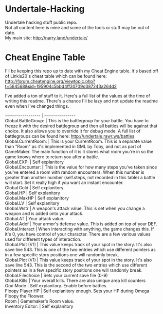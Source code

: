 # Undertale-Hacking  
Undertale hacking stuff public repo.  
Not all content here is mine and some of the tools or stuff may be out of date.	  
My main site: http://narry.land/undertale/  
  
  
# Cheat Engine Table  
I'll be keeping this repo up to date with my Cheat Engine table. It's based off of Linkis20's cheat table which can be found here:  
http://forum.cheatengine.org/viewtopic.php?t=584568&sid=195904c5bbd4ff30709d387243a264d2  
  
  
I've added a ton of stuff to it. Here's a full list of the values at the time of writing this readme. There's a chance I'll be lazy and not update the readme even when I've changed things.  
  
------------------  | ----------------  
Global.BattleGroup: | This is the battlegroup for your battle. You have to freeze it with the desired battlegroup and then all battles will be against that choice. It also allows you to override it for debug mode. A full list of battlegroups can be found here: http://undertale.rawr.ws/battles  
Global.CurrentRoom: | This is your CurrentRoom. This is a separate value than "Room" as it's implemented in GML by Toby, and not as part of GameMaker. The main function of it is it stores what room you're in so the game knows where to return you after a battle.  
Global.EXP:  		| Self explanitory  
Global.Encounter:	| This is the value for how many steps you've taken since you've entered a room with random encounters. When this number is greater than another number (self.steps, not recorded in this table) a battle will start. Set it really high if you want an instant encounter.  
Global.Gold			| Self explanitory  
Global.HP			| Self explanitory  
Global.MaxHP		| Self explanitory  
Global.LV			| Self explanitory  
Global.Wstr			| A weapon's attack value. This is set when you change a weapon and is added onto your attack.  
Global.AT			| Your attack value.   
Global.Adef			| Your armor's defense value. This is added on top of your DEF.  
Global.Interact		| When interacting with anything, the game changes this. If it's 0, you have control of your character. There are a few various values used for different types of interaction.  
Global.Plot (V1)	| This value keeps track of your spot in the story. It's also save line 543. This is one of the two entries which use different pointers as in a few specific story positions one will randomly break.  
Global.Plot (V1)	| This value keeps track of your spot in the story. It's also save line 543. This is the second of the two entries which use different pointers as in a few specific story positions one will randomly break.  
Global.Filechoice	| Sets your current save file (0-9)  
Global.Kills		| Your overall kills. There are also unique area kill counters  
God Mode			| Self explanitory. Enable before battles.  
Floopy Player HP	| Self explanitory enough. Sets your HP during Omega Floopy the Floower.  
Room				| Gamemaker's Room value.  
Inventory Editor:	| Self explanitory  
  
